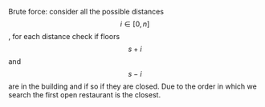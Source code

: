 Brute force: consider all the possible distances $$i \in [0, n]$$, for each distance check if floors $$s + i$$ and $$s - i$$ are in the building and if so if they are closed.  Due to the order in which we search the first open restaurant is the closest.
